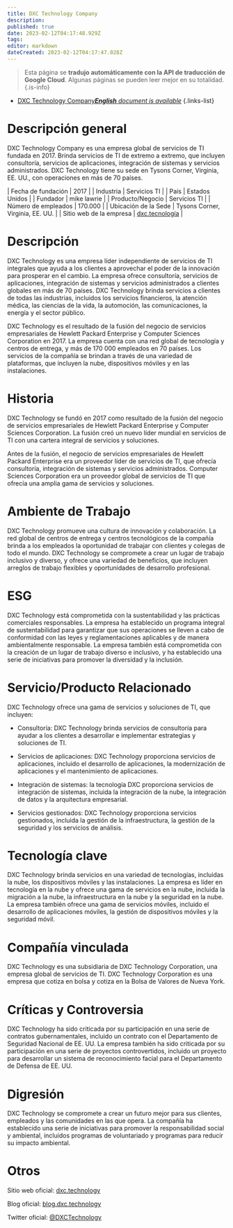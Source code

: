 ```yaml
---
title: DXC Technology Company
description: 
published: true
date: 2023-02-12T04:17:48.929Z
tags: 
editor: markdown
dateCreated: 2023-02-12T04:17:47.028Z
---
```


> Esta página se **tradujo automáticamente con la API de traducción de Google Cloud**.
Algunas páginas se pueden leer mejor en su totalidad.{.is-info}



- [DXC Technology Company***English** document is available*](/en/Knowledge-base/Dictionary/Company/dxc-technology-company)
{.links-list}


# Descripción general

DXC Technology Company es una empresa global de servicios de TI fundada en 2017. Brinda servicios de TI de extremo a extremo, que incluyen consultoría, servicios de aplicaciones, integración de sistemas y servicios administrados. DXC Technology tiene su sede en Tysons Corner, Virginia, EE. UU., con operaciones en más de 70 países.

| Fecha de fundación | 2017 |
| Industria | Servicios TI |
| País | Estados Unidos |
| Fundador | mike lawrie |
| Producto/Negocio | Servicios TI |
| Número de empleados | 170.000 |
| Ubicación de la Sede | Tysons Corner, Virginia, EE. UU. |
| Sitio web de la empresa | [dxc.tecnología](https://dxc.tecnología/) |

# Descripción

DXC Technology es una empresa líder independiente de servicios de TI integrales que ayuda a los clientes a aprovechar el poder de la innovación para prosperar en el cambio. La empresa ofrece consultoría, servicios de aplicaciones, integración de sistemas y servicios administrados a clientes globales en más de 70 países. DXC Technology brinda servicios a clientes de todas las industrias, incluidos los servicios financieros, la atención médica, las ciencias de la vida, la automoción, las comunicaciones, la energía y el sector público.

DXC Technology es el resultado de la fusión del negocio de servicios empresariales de Hewlett Packard Enterprise y Computer Sciences Corporation en 2017. La empresa cuenta con una red global de tecnología y centros de entrega, y más de 170 000 empleados en 70 países. Los servicios de la compañía se brindan a través de una variedad de plataformas, que incluyen la nube, dispositivos móviles y en las instalaciones.

# Historia

DXC Technology se fundó en 2017 como resultado de la fusión del negocio de servicios empresariales de Hewlett Packard Enterprise y Computer Sciences Corporation. La fusión creó un nuevo líder mundial en servicios de TI con una cartera integral de servicios y soluciones.

Antes de la fusión, el negocio de servicios empresariales de Hewlett Packard Enterprise era un proveedor líder de servicios de TI, que ofrecía consultoría, integración de sistemas y servicios administrados. Computer Sciences Corporation era un proveedor global de servicios de TI que ofrecía una amplia gama de servicios y soluciones.

# Ambiente de Trabajo

DXC Technology promueve una cultura de innovación y colaboración. La red global de centros de entrega y centros tecnológicos de la compañía brinda a los empleados la oportunidad de trabajar con clientes y colegas de todo el mundo. DXC Technology se compromete a crear un lugar de trabajo inclusivo y diverso, y ofrece una variedad de beneficios, que incluyen arreglos de trabajo flexibles y oportunidades de desarrollo profesional.

# ESG

DXC Technology está comprometida con la sustentabilidad y las prácticas comerciales responsables. La empresa ha establecido un programa integral de sustentabilidad para garantizar que sus operaciones se lleven a cabo de conformidad con las leyes y reglamentaciones aplicables y de manera ambientalmente responsable. La empresa también está comprometida con la creación de un lugar de trabajo diverso e inclusivo, y ha establecido una serie de iniciativas para promover la diversidad y la inclusión.

# Servicio/Producto Relacionado

DXC Technology ofrece una gama de servicios y soluciones de TI, que incluyen:

- Consultoría: DXC Technology brinda servicios de consultoría para ayudar a los clientes a desarrollar e implementar estrategias y soluciones de TI.

- Servicios de aplicaciones: DXC Technology proporciona servicios de aplicaciones, incluido el desarrollo de aplicaciones, la modernización de aplicaciones y el mantenimiento de aplicaciones.

- Integración de sistemas: la tecnología DXC proporciona servicios de integración de sistemas, incluida la integración de la nube, la integración de datos y la arquitectura empresarial.

- Servicios gestionados: DXC Technology proporciona servicios gestionados, incluida la gestión de la infraestructura, la gestión de la seguridad y los servicios de análisis.

# Tecnología clave

DXC Technology brinda servicios en una variedad de tecnologías, incluidas la nube, los dispositivos móviles y las instalaciones. La empresa es líder en tecnología en la nube y ofrece una gama de servicios en la nube, incluida la migración a la nube, la infraestructura en la nube y la seguridad en la nube. La empresa también ofrece una gama de servicios móviles, incluido el desarrollo de aplicaciones móviles, la gestión de dispositivos móviles y la seguridad móvil.

# Compañía vinculada

DXC Technology es una subsidiaria de DXC Technology Corporation, una empresa global de servicios de TI. DXC Technology Corporation es una empresa que cotiza en bolsa y cotiza en la Bolsa de Valores de Nueva York.

# Críticas y Controversia

DXC Technology ha sido criticada por su participación en una serie de contratos gubernamentales, incluido un contrato con el Departamento de Seguridad Nacional de EE. UU. La empresa también ha sido criticada por su participación en una serie de proyectos controvertidos, incluido un proyecto para desarrollar un sistema de reconocimiento facial para el Departamento de Defensa de EE. UU.

# Digresión

DXC Technology se compromete a crear un futuro mejor para sus clientes, empleados y las comunidades en las que opera. La compañía ha establecido una serie de iniciativas para promover la responsabilidad social y ambiental, incluidos programas de voluntariado y programas para reducir su impacto ambiental.

# Otros

Sitio web oficial: [dxc.technology](https://dxc.technology/)

Blog oficial: [blog.dxc.technology](https://blog.dxc.technology/)

Twitter oficial: [@DXCTechnology](https://twitter.com/DXCTechnology)